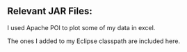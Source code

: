 ## Relevant JAR Files:

I used Apache POI to plot some of my data in excel.

The ones I added to my Eclipse classpath are included here.

